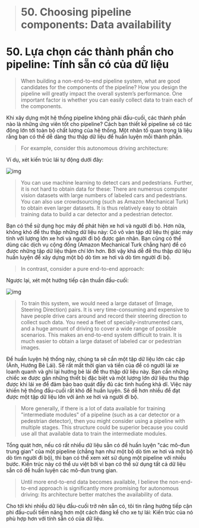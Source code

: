 > # 50. Choosing pipeline components: Data availability

# 50. Lựa chọn các thành phần cho pipeline: Tính sẵn có của dữ liệu

> When building a non-end-to-end pipeline system, what are good candidates for the components of the pipeline? How you design the pipeline will greatly impact the overall system’s performance. One important factor is whether you can easily collect data to train each of the components.

Khi xây dựng một hệ thống pipeline không phải đầu-cuối, các thành phần nào là những ứng viên tốt cho pipeline? Cách bạn thiết kế pipeline sẽ có tác động lớn tới toàn bộ chất lượng của hệ thống. Một nhân tố quan trọng là liệu rằng bạn có thể dễ dàng thu thập dữ liệu để huấn luyện mỗi thành phần.

> For example, consider this autonomous driving architecture:

Ví dụ, xét kiến trúc lái tự động dưới đây:

![img](../imgs/C50_01.png)

> You can use machine learning to detect cars and pedestrians. Further, it is not hard to obtain data for these: There are numerous computer vision datasets with large numbers of labeled cars and pedestrians. You can also use crowdsourcing (such as Amazon Mechanical Turk) to obtain even larger datasets. It is thus relatively easy to obtain training data to build a car detector and a pedestrian detector.

Bạn có thể sử dụng học máy để phát hiện xe hơi và người đi bộ. Hơn nữa, không khó để thu thập những dữ liệu này: Có vô vàn tập dữ liệu thị giác máy tính với lượng lớn xe hơi và người đi bộ được gán nhãn. Bạn cũng có thể dùng các dịch vụ cộng đồng (Amazon Mechanical Turk chẳng hạn) để có được những tập dữ liệu thậm chí lớn hơn. Bởi vậy khá dễ để thu thập dữ liệu huấn luyện để xây dựng một bộ dò tìm xe hơi và dò tìm người đi bộ.

> In contrast, consider a pure end-to-end approach:

Ngược lại, xét một hướng tiếp cận thuần đầu-cuối:

![img](../imgs/C50_02.png)

> To train this system, we would need a large dataset of (Image, Steering Direction) pairs. It is very time-consuming and expensive to have people drive cars around and record their steering direction to collect such data. You need a fleet of specially-instrumented cars, and a huge amount of driving to cover a wide range of possible scenarios. This makes an end-to-end system difficult to train. It is much easier to obtain a large dataset of labeled car or pedestrian images.

Để huấn luyện hệ thống này, chúng ta sẽ cần một tập dữ liệu lớn các cặp (Ảnh, Hướng Bẻ Lái). Sẽ rất mất thời gian và tiền của để có người lái xe loanh quanh và ghi lại hướng bẻ lái để thu thập dữ liệu này. Bạn cần những chiếc xe được gắn những thiết bị đặc biệt và một lượng lớn dữ liệu thu thập được khi lái xe để đảm bảo bao quát đầy đủ các tình huống khả dĩ. Việc này khiến hệ thống đầu-cuối rất khó để huấn luyện. Sẽ dễ hơn nhiều để đạt được một tập dữ liệu lớn với ảnh xe hơi và người đi bộ.

> More generally, if there is a lot of data available for training "intermediate modules" of a pipeline (such as a car detector or a pedestrian detector), then you might consider using a pipeline with multiple stages. This structure could be superior because you could use all that available data to train the intermediate modules.

Tổng quát hơn, nếu có rất nhiều dữ liệu sẵn có để huấn luyện "các mô-đun trung gian" của một pipeline (chẳng hạn như một bộ dò tìm xe hơi và một bộ dò tìm người đi bộ), thì bạn có thể xem xét sử dụng một pipeline với nhiều bước. Kiến trúc này có thể ưu việt bởi vì bạn có thể sử dụng tất cả dữ liệu sẵn có để huấn luyện các mô-đun trung gian.

> Until more end-to-end data becomes available, I believe the non-end-to-end approach is significantly more promising for autonomous driving: Its architecture better matches the availability of data.

Cho tới khi nhiều dữ liệu đầu-cuối trở nên sẵn có, tôi tin rằng hướng tiếp cận phi đầu-cuối tiềm năng hơn một cách đáng kể cho xe tự lái: Kiến trúc của nó phù hợp hơn với tính sẵn có của dữ liệu.
